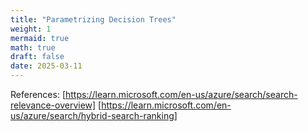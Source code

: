 ```yaml
---
title: "Parametrizing Decision Trees"
weight: 1
mermaid: true
math: true
draft: false
date: 2025-03-11
---
```


References:
[https://learn.microsoft.com/en-us/azure/search/search-relevance-overview]
[https://learn.microsoft.com/en-us/azure/search/hybrid-search-ranking]
